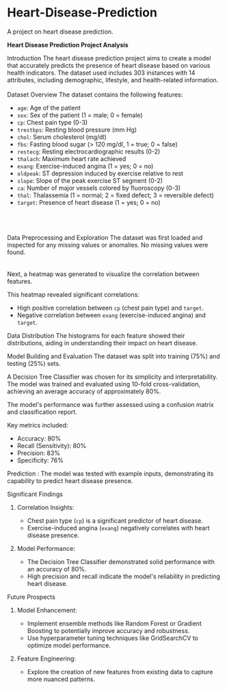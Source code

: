 # Heart-Disease-Prediction
A project on heart disease prediction. 

<b>Heart Disease Prediction Project Analysis</b>

Introduction
The heart disease prediction project aims to create a model that accurately predicts the presence of heart disease based on various health indicators.
The dataset used includes 303 instances with 14 attributes, including demographic, lifestyle, and health-related information.
<br>
<br>
Dataset Overview
The dataset contains the following features:
- `age`: Age of the patient
- `sex`: Sex of the patient (1 = male; 0 = female)
- `cp`: Chest pain type (0-3)
- `trestbps`: Resting blood pressure (mm Hg)
- `chol`: Serum cholesterol (mg/dl)
- `fbs`: Fasting blood sugar (> 120 mg/dl, 1 = true; 0 = false)
- `restecg`: Resting electrocardiographic results (0-2)
- `thalach`: Maximum heart rate achieved
- `exang`: Exercise-induced angina (1 = yes; 0 = no)
- `oldpeak`: ST depression induced by exercise relative to rest
- `slope`: Slope of the peak exercise ST segment (0-2)
- `ca`: Number of major vessels colored by fluoroscopy (0-3)
- `thal`: Thalassemia (1 = normal; 2 = fixed defect; 3 = reversible defect)
- `target`: Presence of heart disease (1 = yes; 0 = no)
<br>
<br>
<br>
Data Preprocessing and Exploration
The dataset was first loaded and inspected for any missing values or anomalies. No missing values were found. 
<br>
<br>
<br>
Next, a heatmap was generated to visualize the correlation between features.

This heatmap revealed significant correlations:
- High positive correlation between `cp` (chest pain type) and `target`.
- Negative correlation between `exang` (exercise-induced angina) and `target`.

Data Distribution
The histograms for each feature showed their distributions, aiding in understanding their impact on heart disease.

Model Building and Evaluation
The dataset was split into training (75%) and testing (25%) sets.

A Decision Tree Classifier was chosen for its simplicity and interpretability. 
The model was trained and evaluated using 10-fold cross-validation, 
achieving an average accuracy of approximately 80%.

The model's performance was further assessed using a confusion matrix and classification report.

Key metrics included:
- Accuracy: 80%
- Recall (Sensitivity): 80%
- Precision: 83%
- Specificity: 76%

Prediction :
The model was tested with example inputs, demonstrating its capability to predict heart disease presence.

Significant Findings
1. Correlation Insights:
   - Chest pain type (`cp`) is a significant predictor of heart disease.
   - Exercise-induced angina (`exang`) negatively correlates with heart disease presence.
   
2. Model Performance:
   - The Decision Tree Classifier demonstrated solid performance with an accuracy of 80%.
   - High precision and recall indicate the model's reliability in predicting heart disease.

Future Prospects
1. Model Enhancement:
   - Implement ensemble methods like Random Forest or Gradient Boosting to potentially improve accuracy and robustness.
   - Use hyperparameter tuning techniques like GridSearchCV to optimize model performance.

2. Feature Engineering:
   - Explore the creation of new features from existing data to capture more nuanced patterns.
